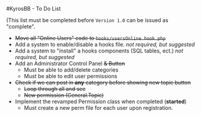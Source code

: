 #KyrosBB - To Do List

(This list must be completed before `Version 1.0` can be issued as "complete".

- ~~Move all "Online Users" code to `hooks/usersOnline.hook.php`~~
- Add a system to enable/disable a hooks file. *not required, but suggested*
- Add a system to "install" a hooks components (SQL tables, ect.) *not required, but suggested*
- Add an Administrator Control Panel ~~& Button~~
  - Must be able to add/delete categories
  - Must be able to edit user permissions
- ~~Check if we can post in **any** category before showing new topic button~~
  - ~~Loop through all and see~~
  - ~~New permission (General.Topic)~~
- Implement the revamped Permission class when completed (**started**)
  - Must create a new perm file for each user upon registration.

